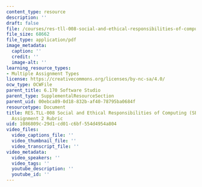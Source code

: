 ```yaml
---
content_type: resource
description: ''
draft: false
file: /courses/res-tll-008-social-and-ethical-responsibilities-of-computing-serc/1086809c29d1cd01c6bf554d4954a804_MITRESTLL-008F21-6170hw2rubric.pdf
file_size: 68662
file_type: application/pdf
image_metadata:
  caption: ''
  credit: ''
  image-alt: ''
learning_resource_types:
- Multiple Assignment Types
license: https://creativecommons.org/licenses/by-nc-sa/4.0/
ocw_type: OCWFile
parent_title: 6.170 Software Studio
parent_type: SupplementalResourceSection
parent_uid: 00ebca89-0d18-832b-af40-78795ba0684f
resourcetype: Document
title: RES.TLL-008 Social and Ethical Responsibilities of Computing (SERC), 6.170
  Assignment 2 Rubric
uid: 1086809c-29d1-cd01-c6bf-554d4954a804
video_files:
  video_captions_file: ''
  video_thumbnail_file: ''
  video_transcript_file: ''
video_metadata:
  video_speakers: ''
  video_tags: ''
  youtube_description: ''
  youtube_id: ''
---
```

